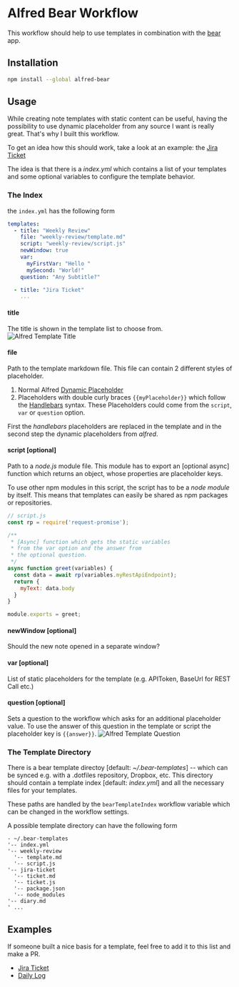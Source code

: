 # Alfred Bear Workflow

This workflow should help to use templates in combination with the [bear](https://bear.app) app.

## Installation
```bash
npm install --global alfred-bear
```

## Usage
While creating note templates with static content can be useful, having the possibility to use dynamic placeholder from any source I want is really great.
That's why I built this workflow.

To get an idea how this should work, take a look at an example: the [Jira Ticket](https://github.com/jmeischner/alfred-bear-jira-ticket)

The idea is that there is a *index.yml* which contains a list of your templates and some optional variables to configure the template behavior.

### The Index
the `index.yml` has the following form

```yml
templates:
  - title: "Weekly Review"
    file: "weekly-review/template.md"
    script: "weekly-review/script.js"
    newWindow: true
    var:
      myFirstVar: "Hello "
      mySecond: "World!"
    question: "Any Subtitle?"

  - title: "Jira Ticket"
    ...
```

#### title
The title is shown in the template list to choose from.
![Alfred Template Title](https://github.com/jmeischner/alfred-bear/blob/master/img/title.png?raw=true)

#### file
Path to the template markdown file.
This file can contain 2 different styles of placeholder.

1. Normal Alfred [Dynamic Placeholder](https://www.alfredapp.com/help/workflows/advanced/placeholders/)
2. Placeholders with double curly braces `{{myPlaceholder}}` which follow the [Handlebars](https://handlebarsjs.com/guide/) syntax. These Placeholders could come from the `script`, `var` or `question` option.

First the *handlebars* placeholders are replaced in the template and in the second step the dynamic placeholders from *alfred*.

#### script [optional]
Path to a *node.js* module file. This module has to export an [optional async] function which returns an object, whose properties are placeholder keys.

To use other npm modules in this script, the script has to be a *node module* by itself.
This means that templates can easily be shared as npm packages or repositories.

```js
// script.js
const rp = require('request-promise');

/**
 * [Async] function which gets the static variables
 * from the var option and the answer from 
 * the optional question.
 */
async function greet(variables) {
  const data = await rp(variables.myRestApiEndpoint);
  return {
    myText: data.body
  }
}

module.exports = greet;
```

#### newWindow [optional]
Should the new note opened in a separate window?

#### var [optional]
List of static placeholders for the template (e.g. APIToken, BaseUrl for REST Call etc.)

#### question [optional]
Sets a question to the workflow which asks for an additional placeholder value. To use the answer of this question in the template or script the placeholder key is `{{answer}}`.
![Alfred Template Question](https://github.com/jmeischner/alfred-bear/blob/master/img/question.png?raw=true)

### The Template Directory
There is a bear template directoy [default: *~/.bear-templates*] -- which can be synced e.g. with a .dotfiles repository, Dropbox, etc.
This directory should contain a template index [default: *index.yml*] and all the necessary files for your templates.

These paths are handled by the `bearTemplateIndex` workflow variable which can be changed in the workflow settings.

A possible template directory can have the following form

```plaintext
- ~/.bear-templates
'-- index.yml
'-- weekly-review
  '-- template.md
  '-- script.js
'-- jira-ticket
  '-- ticket.md
  '-- ticket.js
  '-- package.json
  '-- node_modules
'-- diary.md
' ...
```

## Examples
If someone built a nice basis for a template, feel free to add it to this list and make a PR.

- [Jira Ticket](https://github.com/jmeischner/alfred-bear-jira-ticket)
- [Daily Log](https://github.com/jmeischner/alfred-bear-daily-log)